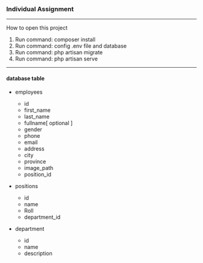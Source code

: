 <h3>Individual Assignment</h3>
<hr>

How to open this project 
1. Run command: composer install
2. Run command: config .env file and database 
4. Run command: php artisan migrate 
5. Run command: php artisan serve 

<hr>
<h4>database table</h4>

+ employees
	- id
	- first_name
	- last_name
	- fullname[ optional ]
	- gender
	- phone
	- email
	- address
	- city
	- province
	- image_path
	- position_id

+ positions
	- id
	- name
	- Roll
	- department_id
+ department
	- id
	- name 
	- description
